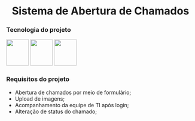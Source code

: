 <h1 style="text-align: center;">Sistema de Abertura de Chamados</h1>
 
   <h3>Tecnologia do projeto</h3>

<div>
        <img width="60" height="70" src="https://icongr.am/devicon/mysql-original-wordmark.svg?size=128&color=a234d5" alt="">
        <img width="60" height="70" src="https://icongr.am/devicon/php-original.svg?size=128&color=a234d5" alt="">
        <img width="60" height="70" src="https://icongr.am/devicon/bootstrap-plain-wordmark.svg?size=128&color=a234d5" alt="">
</div>
 
 <h3>Requisitos do projeto</h3>
 
 - Abertura de chamados por meio de formulário;
 - Upload de imagens;
 - Acompanhamento da equipe de TI após login; 
 - Alteração de status do chamado; 

 <br> 
 
 <img src="https://user-images.githubusercontent.com/39596008/187763807-842683ca-8068-4e77-813b-16e44837ac15.png" alt="">
